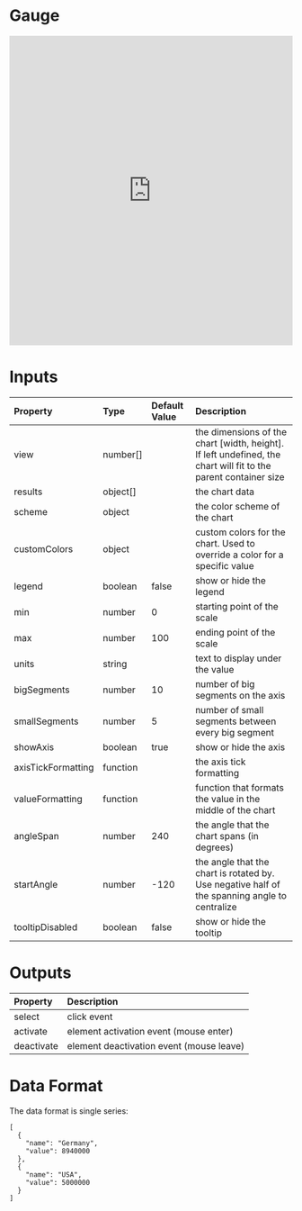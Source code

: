 # Gauge

<iframe width="100%" height="550" frameborder="0" src="https://embed.plnkr.co/MylIDCFIpzg1oH5tatDs?show=preview">
</iframe>

# Inputs

| Property           | Type     | Default Value | Description                                                                                                     |
|:-------------------|:---------|:--------------|:----------------------------------------------------------------------------------------------------------------|
| view               | number[] |               | the dimensions of the chart [width, height]. If left undefined, the chart will fit to the parent container size |
| results            | object[] |               | the chart data                                                                                                  |
| scheme             | object   |               | the color scheme of the chart                                                                                   |
| customColors       | object   |               | custom colors for the chart. Used to override a color for a specific value                                      |
| legend             | boolean  | false         | show or hide the legend                                                                                         |
| min                | number   | 0             | starting point of the scale                                                                                     |
| max                | number   | 100           | ending point of the scale                                                                                       |
| units              | string   |               | text to display under the value                                                                                 |
| bigSegments        | number   | 10            | number of big segments on the axis                                                                              |
| smallSegments      | number   | 5             | number of small segments between every big segment                                                              |
| showAxis           | boolean  | true          | show or hide the axis                                                                                           |
| axisTickFormatting | function |               | the axis tick formatting                                                                                        |
| valueFormatting    | function |               | function that formats the value in the middle of the chart                                                      |
| angleSpan          | number   | 240           | the angle that the chart spans (in degrees)                                                                     |
| startAngle         | number   | -120          | the angle that the chart is rotated by. Use negative half of the spanning angle to centralize                   |
| tooltipDisabled    | boolean  | false         | show or hide the tooltip                                                                                        |

# Outputs

| Property   | Description                              |
|:-----------|:-----------------------------------------|
| select     | click event                              |
| activate   | element activation event (mouse enter)   |
| deactivate | element deactivation event (mouse leave) |

# Data Format

The data format is single series:

```
[
  {
    "name": "Germany",
    "value": 8940000
  },
  {
    "name": "USA",
    "value": 5000000
  }
]
```
